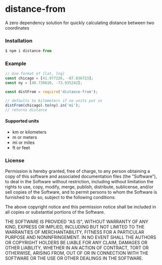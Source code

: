 # distance-from

A zero dependency solution for quickly calculating distance between two coordinates

### Installation
```js
$ npm i distance-from
```
### Example
```js
// Use format of [lat, lng]
const chicago = [41.977226, -87.836723];
const ny = [40.730610, -73.935242];

const distFrom = require('distance-from');

// defaults to kilometers if no units put in
distFrom(chicago).to(ny).in('mi');
// returns distance
```


#### Supported units
* km or kilometers
* m or meters
* mi or miles
* ft or feet

### License
Permission is hereby granted, free of charge, to any person obtaining a copy of this software and associated documentation files (the "Software"), to deal in the Software without restriction, including without limitation the rights to use, copy, modify, merge, publish, distribute, sublicense, and/or sell copies of the Software, and to permit persons to whom the Software is furnished to do so, subject to the following conditions:

The above copyright notice and this permission notice shall be included in all copies or substantial portions of the Software.

THE SOFTWARE IS PROVIDED "AS IS", WITHOUT WARRANTY OF ANY KIND, EXPRESS OR IMPLIED, INCLUDING BUT NOT LIMITED TO THE WARRANTIES OF MERCHANTABILITY, FITNESS FOR A PARTICULAR PURPOSE AND NONINFRINGEMENT. IN NO EVENT SHALL THE AUTHORS OR COPYRIGHT HOLDERS BE LIABLE FOR ANY CLAIM, DAMAGES OR OTHER LIABILITY, WHETHER IN AN ACTION OF CONTRACT, TORT OR OTHERWISE, ARISING FROM, OUT OF OR IN CONNECTION WITH THE SOFTWARE OR THE USE OR OTHER DEALINGS IN THE SOFTWARE.
